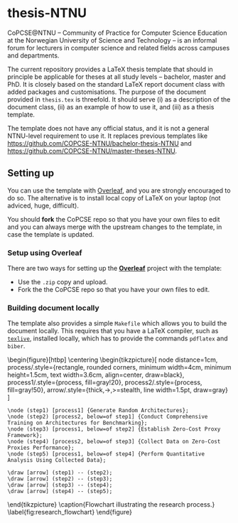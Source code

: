 # thesis-NTNU

CoPCSE@NTNU – Community of Practice for Computer Science Education at the Norwegian University of Science and Technology – is an informal forum for lecturers in computer science and related fields across campuses and departments.

The current repository provides a LaTeX thesis template that should in principle be applicable for theses at all study levels – bachelor, master and PhD. It is closely based on the standard LaTeX report document class with added packages and customisations. The purpose of the document provided in `thesis.tex` is threefold. It should serve (i) as a description of the document class, (ii) as an example of how to use it, and (iii) as a thesis template.

The template does not have any official status, and it is not a general NTNU-level requirement to use it. It replaces previous templates like https://github.com/COPCSE-NTNU/bachelor-thesis-NTNU and https://github.com/COPCSE-NTNU/master-theses-NTNU.

## Setting up

You can use the template with [Overleaf](http://overleaf.com), and you are strongly encouraged to do so. The alternative is to install local copy of LaTeX on your laptop (not adviced, huge, difficult).

You should **fork** the CoPCSE repo so that you have your own files to edit and you can always merge with the upstream changes to the template, in case the template is updated. 

### Setup using Overleaf

There are two ways for setting up the [**Overleaf**](http://overleaf.com) project with the template:

* Use the `.zip` copy and upload.
* Fork the the CoPCSE repo so that you have your own files to edit.

### Building document locally

The template also provides a simple `Makefile` which allows you to build the document locally. This requires that you have a LaTeX compiler, such as [`texlive`](https://www.tug.org/texlive/), installed locally, which has to provide the commands `pdflatex` and `biber`.

\begin{figure}[htbp]
  \centering
  \begin{tikzpicture}[
      node distance=1cm,
      process/.style={rectangle, rounded corners, minimum width=4cm, minimum height=1.5cm, text width=3.6cm, align=center, draw=black},
      process1/.style={process, fill=gray!20},
      process2/.style={process, fill=gray!50},
      arrow/.style={thick,->,>=stealth, line width=1.5pt, draw=gray}
    ]

    \node (step1) [process1] {Generate Random Architectures};
    \node (step2) [process2, below=of step1] {Conduct Comprehensive Training on Architectures for Benchmarking};
    \node (step3) [process1, below=of step2] {Establish Zero-Cost Proxy Framework};
    \node (step4) [process2, below=of step3] {Collect Data on Zero-Cost Proxies Performance};
    \node (step5) [process1, below=of step4] {Perform Quantitative Analysis Using Collected Data};

    \draw [arrow] (step1) -- (step2);
    \draw [arrow] (step2) -- (step3);
    \draw [arrow] (step3) -- (step4);
    \draw [arrow] (step4) -- (step5);
  \end{tikzpicture}
  \caption{Flowchart illustrating the research process.}
  \label{fig:research_flowchart}
\end{figure}
